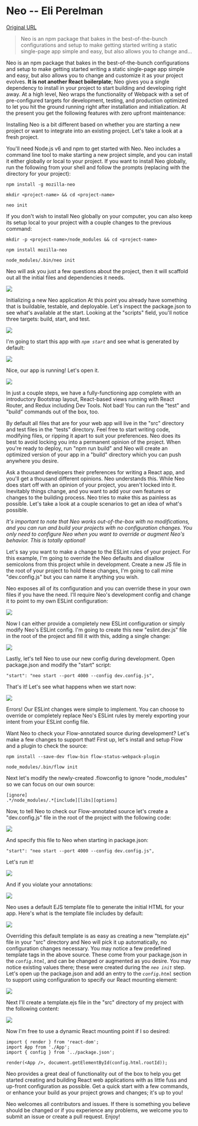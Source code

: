 # Neo -- Eli Perelman

[Original URL](https://blog.eliperelman.com/neo-8bf3d7325f7?gi=e4600a3d2284)

> Neo is an npm package that bakes in the best-of-the-bunch configurations and setup to make getting started writing a static single-page app simple and easy, but also allows you to change and...

Neo is an npm package that bakes in the best-of-the-bunch configurations and setup to make getting started writing a static single-page app simple and easy, but also allows you to change and customize it as your project evolves. **It is not another React boilerplate**; Neo gives you a single dependency to install in your project to start building and developing right away. At a high level, Neo wraps the functionality of Webpack with a set of pre-configured targets for development, testing, and production optimized to let you hit the ground running right after installation and initialization. At the present you get the following features with zero upfront maintenance:

Installing Neo is a bit different based on whether you are starting a new project or want to integrate into an existing project. Let's take a look at a fresh project.

You'll need Node.js v6 and npm to get started with Neo. Neo includes a command line tool to make starting a new project simple, and you can install it either globally or local to your project. If you want to install Neo globally, run the following from your shell and follow the prompts (replacing _<project-name>_ with the directory for your project):

```
npm install -g mozilla-neo

mkdir <project-name> && cd <project-name>

neo init
```

If you don't wish to install Neo globally on your computer, you can also keep its setup local to your project with a couple changes to the previous command:

```
mkdir -p <project-name>/node_modules && cd <project-name>

npm install mozilla-neo

node_modules/.bin/neo init
```

Neo will ask you just a few questions about the project, then it will scaffold out all the initial files and dependencies it needs.

![](https://cdn-images-1.medium.com/max/800/1*O1BA1kdqt7luNhw3MJOZjQ.png)

Initializing a new Neo application At this point you already have something that is buildable, testable, and deployable. Let's inspect the package.json to see what's available at the start. Looking at the "scripts" field, you'll notice three targets: build, start, and test.

![](https://cdn-images-1.medium.com/max/800/1*ojBeWzUXH_OHxnREuGuDQQ.png)

I'm going to start this app with _`npm start`_ and see what is generated by default:

![](https://cdn-images-1.medium.com/max/800/1*mHhIdif7XIaCwwA_B9XgiA.png)

Nice, our app is running! Let's open it.

![](https://cdn-images-1.medium.com/max/800/1*MoeDq1r5b2decGXi_nja-w.png)

In just a couple steps, we have a fully-functioning app complete with an introductory Bootstrap layout, React-based views running with React Router, and Redux including Dev Tools. Not bad! You can run the "test" and "build" commands out of the box, too.

By default all files that are for your web app will live in the "src" directory and test files in the "tests" directory. Feel free to start writing code, modifying files, or ripping it apart to suit your preferences. Neo does its best to avoid locking you into a permanent opinion of the project. When you're ready to deploy, run "npm run build" and Neo will create an optimized version of your app in a "build" directory which you can push anywhere you desire.

Ask a thousand developers their preferences for writing a React app, and you'll get a thousand different opinions. Neo understands this. While Neo does start off with an opinion of your project, you aren't locked into it. Inevitably things change, and you want to add your own features or changes to the building process. Neo tries to make this as painless as possible. Let's take a look at a couple scenarios to get an idea of what's possible.

_It's important to note that Neo works out-of-the-box with no modifications, and you can run and build your projects with no configuration changes. You only need to configure Neo when you want to override or augment Neo's behavior. This is totally optional!_

Let's say you want to make a change to the ESLint rules of your project. For this example, I'm going to override the Neo defaults and disallow semicolons from this project while in development. Create a new JS file in the root of your project to hold these changes, I'm going to call mine "dev.config.js" but you can name it anything you wish.

Neo exposes all of its configuration and you can override these in your own files if you have the need. I'll require Neo's development config and change it to point to my own ESLint configuration:

![](https://cdn-images-1.medium.com/max/800/1*y0qz1Rm99f-PXdZtOZ52jw.png)

Now I can either provide a completely new ESLint configuration or simply modify Neo's ESLint config. I'm going to create this new "eslint.dev.js" file in the root of the project and fill it with this, adding a single change:

![](https://cdn-images-1.medium.com/max/800/1*lpOCjhxHJzRt13JmtHti6A.png)

Lastly, let's tell Neo to use our new config during development. Open package.json and modify the "start" script:

```
"start": "neo start --port 4000 --config dev.config.js",
```

That's it! Let's see what happens when we start now:

![](https://cdn-images-1.medium.com/max/800/1*zTMlV7KB9xkigHI1bHRD5g.png)

Errors! Our ESLint changes were simple to implement. You can choose to override or completely replace Neo's ESLint rules by merely exporting your intent from your ESLint config file.

Want Neo to check your Flow-annotated source during development? Let's make a few changes to support that! First up, let's install and setup Flow and a plugin to check the source:

```
npm install --save-dev flow-bin flow-status-webpack-plugin

node_modules/.bin/flow init
```

Next let's modify the newly-created .flowconfig to ignore "node_modules" so we can focus on our own source:

```
[ignore]
.*/node_modules/.*[include][libs][options]
```

Now, to tell Neo to check our Flow-annotated source let's create a "dev.config.js" file in the root of the project with the following code:

![](https://cdn-images-1.medium.com/max/800/1*vI3nwJNlooAEL4lU9u5sPA.png)

And specify this file to Neo when starting in package.json:

```
"start": "neo start --port 4000 --config dev.config.js",
```

Let's run it!

![](https://cdn-images-1.medium.com/max/800/1*zIk4Gli-SecobIf7Di5sCQ.png)

And if you violate your annotations:

![](https://cdn-images-1.medium.com/max/800/1*O0EI9jOV9ebsZDWUwyJwaQ.png)

Neo uses a default EJS template file to generate the initial HTML for your app. Here's what is the template file includes by default:

![](https://cdn-images-1.medium.com/max/800/1*8DUE4sm-W2TPfX83RVpufg.png)

Overriding this default template is as easy as creating a new "template.ejs" file in your "src" directory and Neo will pick it up automatically, no configuration changes necessary. You may notice a few predefined template tags in the above source. These come from your package.json in the _`config.html`_, and can be changed or augmented as you desire. You may notice existing values there; these were created during the _`neo init`_ step. Let's open up the package.json and add an entry to the _`config.html`_ section to support using configuration to specify our React mounting element:

![](https://cdn-images-1.medium.com/max/800/1*qGHUc4-F4eBlPfESjPuhNg.png)

Next I'll create a template.ejs file in the "src" directory of my project with the following content:

![](https://cdn-images-1.medium.com/max/800/1*ucr5lNZuhUCDgDie_8ELtg.png)

Now I'm free to use a dynamic React mounting point if I so desired:

```
import { render } from 'react-dom';
import App from './App';
import { config } from '../package.json';

render(<App />, document.getElementById(config.html.rootId));
```

Neo provides a great deal of functionality out of the box to help you get started creating and building React web applications with as little fuss and up-front configuration as possible. Get a quick start with a few commands, or enhance your build as your project grows and changes; it's up to you!

Neo welcomes all contributors and issues. If there is something you believe should be changed or if you experience any problems, we welcome you to submit an issue or create a pull request. Enjoy!
